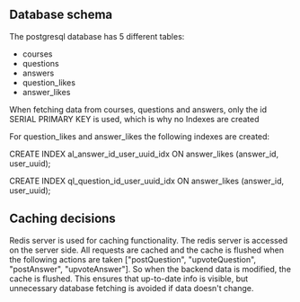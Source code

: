 ## Database schema
The postgresql database has 5 different tables:
- courses
- questions
- answers
- question_likes
- answer_likes

When fetching data from courses, questions and answers, only the id SERIAL PRIMARY KEY is used, which is why no Indexes are created

For question_likes and answer_likes the following indexes are created: 

CREATE INDEX al_answer_id_user_uuid_idx ON
answer_likes (answer_id, user_uuid);

CREATE INDEX ql_question_id_user_uuid_idx ON
answer_likes (answer_id, user_uuid);


## Caching decisions
Redis server is used for caching functionality.
The redis server is accessed on the server side.
All requests are cached and the cache is flushed when the following actions are taken ["postQuestion", "upvoteQuestion", "postAnswer", "upvoteAnswer"]. So when the backend data is modified, the cache is flushed. This ensures that up-to-date info is visible, but unnecessary database fetching is avoided if data doesn't change.
